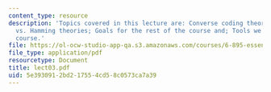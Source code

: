 ```yaml
---
content_type: resource
description: 'Topics covered in this lecture are: Converse coding theorem; Shannon
  vs. Hamming theories; Goals for the rest of the course and; Tools we use in this
  course.'
file: https://ol-ocw-studio-app-qa.s3.amazonaws.com/courses/6-895-essential-coding-theory-fall-2004/5e3930912bd217554cd58c0573ca7a39_lect03.pdf
file_type: application/pdf
resourcetype: Document
title: lect03.pdf
uid: 5e393091-2bd2-1755-4cd5-8c0573ca7a39
---
```

